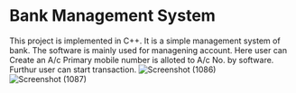 # Bank Management System 
This project is implemented in C++.
It is a simple management system of bank.
The software is mainly used for managening account.
Here user can 
Create an A/c
Primary mobile number is alloted to A/c No. by software. 
Furthur user can start transaction.
![Screenshot (1086)](https://user-images.githubusercontent.com/61092127/123462773-5b9c8980-d608-11eb-859f-ede7dad3fcc9.png)
![Screenshot (1087)](https://user-images.githubusercontent.com/61092127/123462779-5ccdb680-d608-11eb-832d-fd6661b0e1e6.png)
